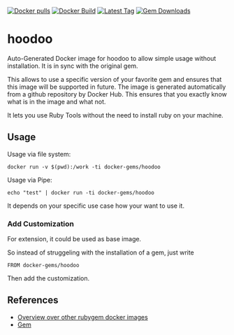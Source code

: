 [![Docker pulls](https://img.shields.io/docker/pulls/rubygem/hoodoo.svg)](https://hub.docker.com/r/rubygem/hoodoo/)
[![Docker Build](https://img.shields.io/docker/automated/rubygem/hoodoo.svg)](https://hub.docker.com/r/rubygem/hoodoo/)
[![Latest Tag](https://img.shields.io/github/tag/docker-rubygem/hoodoo.svg)](https://hub.docker.com/r/rubygem/hoodoo/)
[![Gem Downloads](https://img.shields.io/gem/dt/hoodoo.svg)](https://rubygems.org/gems/hoodoo/)
# hoodoo

Auto-Generated Docker image for hoodoo to allow simple usage without installation.
It is in sync with the original gem.

This allows to use a specific version of your favorite gem and ensures that this image will be supported in future.
The image is generated automatically from a github repository by Docker Hub.
This ensures that you exactly know what is in the image and what not.

It lets you use Ruby Tools without the need to install ruby on your machine.

## Usage

Usage via file system:

`docker run -v $(pwd):/work -ti docker-gems/hoodoo`

Usage via Pipe:

`echo "test" | docker run -ti docker-gems/hoodoo`

It depends on your specific use case how your want to use it.

### Add Customization

For extension, it could be used as base image.

So instead of struggeling with the installation of a gem, just write

`FROM docker-gems/hoodoo`

Then add the customization.

## References

 - [Overview over other rubygem docker images](https://github.com/thinkbot/docker-rubygem)
 - [Gem](https://rubygems.org/gems/hoodoo/)
